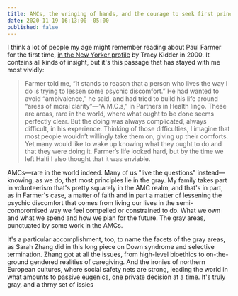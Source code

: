 ```yaml
---
title: AMCs, the wringing of hands, and the courage to seek first principles
date: 2020-11-19 16:13:00 -05:00
published: false
---
```


I think a lot of people my age might remember reading about Paul Farmer for the first time, [in the New Yorker profile](https://www.newyorker.com/magazine/2000/07/10/the-good-doctor) by Tracy Kidder in 2000. It contains all kinds of insight, but it's this passage that has stayed with me most vividly:

>Farmer told me, “It stands to reason that a person who lives the way I do is trying to lessen some psychic discomfort.” He had wanted to avoid “ambivalence,” he said, and had tried to build his life around “areas of moral clarity”—“A.M.C.s,” in Partners in Health lingo. These are areas, rare in the world, where what ought to be done seems perfectly clear. But the doing was always complicated, always difficult, in his experience. Thinking of those difficulties, I imagine that most people wouldn’t willingly take them on, giving up their comforts. Yet many would like to wake up knowing what they ought to do and that they were doing it. Farmer’s life looked hard, but by the time we left Haiti I also thought that it was enviable.

AMCs—rare in the world indeed. Many of us "live the questions" instead—knowing, as we do, that most principles lie in the gray. My family takes part in volunteerism that's pretty squarely in the AMC realm, and that's in part, as in Farmer's case, a matter of faith and in part a matter of lessening the psychic discomfort that comes from living our lives in the semi-compromised way we feel compelled or constrained to do. What we own and what we spend and how we plan for the future. The gray areas, punctuated by some work in the AMCs.

It's a particular accomplishment, too, to name the facets of the gray areas, as Sarah Zhang did in this long piece on Down syndrome and selective termination. Zhang got at all the issues, from high-level bioethics to on-the-ground gendered realities of caregiving. And the ironies of northern European cultures, where social safety nets are strong, leading the world in what amounts to passive eugenics, one private decision at a time. It's truly gray, and a thrny set of issies  

